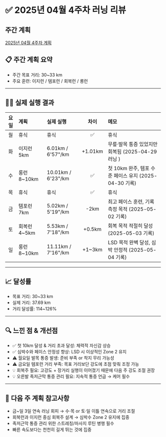 # ✅ 2025년 04월 4주차 러닝 리뷰

## 주간 계획

[2025년 04월 4주차 계획](../../../plan/2025/04/week-4-plan.md)

## 📋 주간 계획 요약

- 주간 목표 거리: 30~33 km
- 주요 훈련: 이지런 / 템포런 / 회복런 / 롱런

---

## 🏃‍♂️ 실제 실행 결과

| 요일 | 계획         | 실제 실행          |  차이   | 메모                                                  |
| :--: | :----------- | :----------------- | :-----: | :---------------------------------------------------- |
|  월  | 휴식         | 휴식               |   ✅    | 휴식                                                  |
|  화  | 이지런 5km   | 6.01km / 6'57"/km  | +1.01km | 무릎·발목 통증 있었지만 회복됨 (2025-04-29 러닝 )     |
|  수  | 롱런 8~10km  | 10.01km / 6'23"/km |   ✅    | 첫 10km 완주, 템포 수준 페이스 유지 (2025-04-30 기록) |
|  목  | 휴식         | 휴식               |   ✅    | 휴식                                                  |
|  금  | 템포런 7km   | 5.02km / 5'19"/km  |  -2km   | 최고 페이스 훈련, 기록 측정 목적 (2025-05-02 기록)    |
|  토  | 회복런 4~5km | 5.53km / 7'18"/km  | +0.5km  | 회복 목적 적절히 달성 (2025-05-03 기록)               |
|  일  | 롱런 8~10km  | 11.11km / 7'16"/km | +1~3km  | LSD 목적 완벽 달성, 심박 안정적 (2025-05-04 기록)     |

---

## 📈 달성률

- 목표 거리: 30~33 km
- 실제 거리: 37.69 km
- 거리 달성률: 114~126%

---

## 🔍 느낀 점 & 개선점

- ✅ 첫 10km 달성 & 거리 초과 달성: 체력적 자신감 상승
- ✅ 심박수와 페이스 안정성 향상: LSD 시 이상적인 Zone 2 유지
- ⚠️ 월요일 발목 통증 발생: 준비 부족 or 착지 무리 가능성
- ⚠️ 금요일 템포런 거리 부족: 목표 거리보단 강도에 초점 맞춰 조정 가능
- 💡 회복주 필요: 고강도 + 장거리 실행이 이어졌기 때문에 다음 주 강도 조절 권장
- 💡 오른발 족저근막 통증 관리 필요: 지속적 통증 언급 → 케어 필수

---

## 🎯 다음 주 계획 참고사항

- 금~일 3일 연속 러닝 회피 → 수·목 or 토·일 이틀 연속으로 거리 조절
- 회복런과 이지런 중심 회복주 설계 → 심박수 Zone 2 유지에 집중
- 족저근막 통증 관리 위한 스트레칭/마사지 루틴 병행 필수
- 빠른 속도보다는 천천히 길게 뛰는 것에 집중
